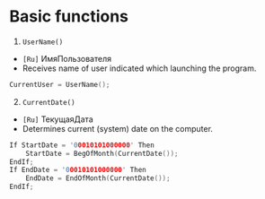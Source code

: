 # Basic functions

1. `UserName()`
+ `[Ru]` ИмяПользователя
+ Receives name of user indicated which launching the program.
```cpp
CurrentUser = UserName();
```
2. `CurrentDate()`
+ `[Ru]` ТекущаяДата
+ Determines current (system) date on the computer.
```cpp
If StartDate = '00010101000000' Then
    StartDate = BegOfMonth(CurrentDate());
EndIf; 
If EndDate = '00010101000000' Then
    EndDate = EndOfMonth(CurrentDate());
EndIf;
```